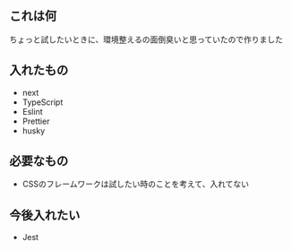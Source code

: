 ## これは何
ちょっと試したいときに、環境整えるの面倒臭いと思っていたので作りました

## 入れたもの
- next
- TypeScript
- Eslint
- Prettier
- husky

## 必要なもの
- CSSのフレームワークは試したい時のことを考えて、入れてない

## 今後入れたい
- Jest

